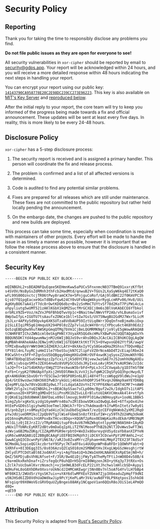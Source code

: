 # Security Policy

## Reporting

Thank you for taking the time to responsibly disclose any problems you find.

**Do not file public issues as they are open for everyone to see!**

All security vulnerabilities in `xor-cipher` should be reported by email
to [security@gdps.app][Security Email].
Your report will be acknowledged within 24 hours, and you will receive a more
detailed response within 48 hours indicating the next steps in handling your report.

You can encrypt your report using our public key:
[`14143790CA958778E20C2E98DC239CC273E96223`][Security Key].
This key is also available on [MIT's Key Server][MIT Key Server]
and [reproduced below](#security-key).

After the initial reply to your report, the core team will try to keep you
informed of the progress being made towards a fix and official announcement.
These updates will be sent at least every five days. In reality, this is
more likely to be every 24-48 hours.

## Disclosure Policy

`xor-cipher` has a 5-step disclosure process:

1. The security report is received and is assigned a primary handler.
   This person will coordinate the fix and release process.

2. The problem is confirmed and a list of all affected versions is determined.

3. Code is audited to find any potential similar problems.

4. Fixes are prepared for all releases which are still under maintenance.
   These fixes are not committed to the public repository but rather
   held locally pending the announcement.

5. On the embargo date, the changes are pushed to the public repository
   and new builds are deployed.

This process can take some time, especially when coordination is required
with maintainers of other projects. Every effort will be made to handle
the issue in as timely a manner as possible, however it is important that
we follow the release process above to ensure that the disclosure is handled
in a consistent manner.

## Security Key

```text
-----BEGIN PGP PUBLIC KEY BLOCK-----

mQINBGhL2+sBEADNFQuEqee5KEHmnKww5aPUCv5FnxnmcN037TBmQ91xxrzKffbt
s4SVOV/NsByGsZdRMnh3thFcb2HadMtd/qnwuB2V+TGUs2LXaSyW6kq4E72tKaQ0
wFL99S00OznctcjTR06tPwy8ramCK7m+5PnjguCoRof/GAj9ldBKC22f0KmVPC3h
Gjs07fQ1pgEacxe9GxTdBBvFqw624CY0vUFxNagW4kyorRygLcmRPv06/Hv8/UUi
AgKHyBO67aA41zT7dc8rOwtKDQ6dbz+Bv2zSnMmCTUYtvSf78d2KoT7PiPWi4cLo
ohpyliutg5wUMT521zAKlKGbX1kQMZSucfMrGCXECj0m6s3BlVoKAbECE6YTbkol
orbRLV9Zb+Voz/mZVxJP6FBhbQTwvVp1c+BNaitmwlNWvVfP2Ab/vhLBumaSvivf
8WpSwIfpL+IGUTU7tsAaufxZONCe1bll+SIw7GsS/UV75NwgBU2GdMJ7Wxr5LicM
jbJLxr4APXySd9Opvkp6XKSUTza8VdbAUP59IztUiq8Wrr3DqQnfneBjmaNsiOxp
p1SLLEIqiPR5g61HmquUX294P0l0zZZp7vluLDcW4Y0rrLCYPbcu6ct4K8h9Edz2
Qo5zqEBDgbw9huTAWSKpGmqQTMg7bVm1CjBeLQGMRMKNgf/jo9lyE5gWowARAQAB
tCNHRFBTIChzZWN1cml0eSkgPHNlY3VyaXR5QGdkcHMuYXBwPokCUQQTAQgAOxYh
BBQUN5DKlYd44gwumNwjnMJz6WIjBQJoS9vrAhsDBQsJCAcCAiICBhUKCQgLAgQW
AgMBAh4HAheAAAoJENwjnMJz6WIjGTEQAKtktKtT7C5+OYwpvoGD82YtfSK/awpV
tFMIxBxw8pVrWWtOHK1dZHERJcLAtV+8kXAxIyYCyS8GeaQHaZRShss7TDQvHBpZ
tPY81l4nLfuyRCjuHmI1le7YboSSujkN7C2lipFsVZ0rNceAbDdT2cEiaplRbe24
R9CwSht+x5FF+FZqnSsU5bQBgqyO4mgHXGvDHKrOVF4xwdKjqSyoxZ2UmuWXhYBG
lNR4TBXbqCQ5uGtWeXqzzZpfcxi/CjkSdOYCFBjvewJwzGAE7nJ52omhhUNgAXEu
loMCsjvbsqvSMTeJZEXG4nwOz8VUPp5CG5dsJRyIxoLoAvjR5K7VxAUR5WvJzIdc
laJQ+ft+1a7S4bKRdyrEWgZTIFeskwuW3brbFd+PpLvJcC2CVwqab/g1D3TmSf8W
FxFb+CrypK2f0NdApXfpXsj2HVEOlRWe3LVvVJj3ufqWK2CDqSFpGQ3hpcHwydLT
gK+AH6UkWcSbvUOrYrfESCGwJr90SP8RSn6LBli48Y4fTccsW6gqV9ldWuJ+e1pU
dp4/GtE9wsUwchBH360IPwB3rykGUij46kbxhhQ0PJS4fKvqnJ6Nmp9amYEYD6Bq
qIepMFLGpJw78VxQGUBIp9wL7ficLdqaSAIUvYnI7CYPF6XNotaDRT4CMF7+nAW0
SRWt2VlgJxiYuQINBGhL2+sBEAC6pSSao7sCLp00m/Bguf2w2k/IdgkO7s1itAPS
+pWnuso2D+XP5RtgOMDxDtSiiPnsMX1bZSvLLErBlutoU2AKVCHmxAk4l4+vtfph
DjQKoE1g28dU8WmKlBAFDaLv09ollmovgL9nRFPlO1AwiN0HoygXu+1ooNL1BBk5
5imgZybrxgKe5Lyzdg16ymmMrn40a7vZRlEbowVDKsaI0wQgL4eE+6TfxpOx4ihe
HtEePvGD0sSlgiyhwHU3oeTmelJQWik7rfOrs7hAdmaoBrk1YwM5nItetz7w0y01
8S/pnbZgti+s0MayXIqYad4izCkCUuDbdSq3AekT/ezQzCEFVqNkWobZyXMIJRqO
pYwJdUjueDRM1kcC2pQb9VTgJlWieFGbmESn8zfXtEufIW+cy59ThZU2mMq3dkmK
pQ16noqMuRGUsJnGRPoxBxTHcvc8Dqx+XQGNf2pRox0EbWpKazRsdEkArUM03NgM
hklGLjz0jIEJrzZJ/zTRpR4AQitupF0s4uV67HNZWkgtntlpyHWjN0A5H4+IAyKD
yNUx1TfbNRcEyKRT2dBtv0mDaEqIpXLiTZfNlMeooPThB2b2NlTJDvWws5wFT3Wi
4zWvja6B2MaZUKg/CIZApMhPGR9erpbtO+WxDJx8OareyqVdSydzaYb8anXIPYeN
yGR6cwARAQABiQI2BBgBCAAgFiEEFBQ3kMqVh3jiDC6Y3COcwnPpYiMFAmhL2+sC
GwwACgkQ3COcwnPpYiN67A//aRJ3o8ZvaMYrcZFpham+H4LMHpF2TEX23F7AdSuY
NCMmdAL5opieQGlkczbrteY9SPyc7KTadF6vi4UUOgnWPnBaRFDr1QOWhPFabt+Q
SXRhFx+0I3DEgg3IS/8s036AzsQZCqSO10zm2SMBWDtHvJXxgLWpGSzWesghjrtW
ZHlydlPTCDdtaBl6EJodAhXl+yi+AgfUa4iQ+b2WaImXHLNAA9EXsRpESmjN0+h/
QmZ/56PDjuBsVhNLNfset+F/3SR/8w4EiDjjFWyTyATheMyTFtiJnWO0D4v58B/4
c9a+mOkxRehDnaf+iZrsfegQcP8uhQDrH5QrmI80WqzenJKO+ytKq3y73tRXx+Os
LZclk7sUcDaAlKvrzNsmchj+xjSm9WLB3dFcELP22iXtJhchwslmHlcbSD+Aypy1
NdHuFmL8oG8XhDRe9XxsroUkNcdJIHMCmKEwgrj5Nn0Bv7nl5oAfG4YvlLH7bBp4
WF08KI3/2WUd5rzYgsSK7uix+uYAY6dlwMPXEoYZUkW7Zjp3X6eaduZpHqff9dNI
u5NJHSd6IZD8VdhUaDWdkwJip9PcYjKePLaMr3V4/auNdFY0LP9Xqtpos15shkO8
NFsgiqr09X0WoVEcGRVOquUZyBnges88AKy1NCqpoV1an6QQsR8oJOiS1eL4PmQO
d8Q=
=qE59
-----END PGP PUBLIC KEY BLOCK-----
```

## Attribution

This Security Policy is adapted from [Rust's Security Policy][Rust Security Policy].

[Security Email]: mailto:security@gdps.app
[Security Key]: https://gdps.app/static/keys/security.key
[MIT Key Server]: https://pgp.mit.edu/pks/lookup?op=index&search=0x14143790CA958778E20C2E98DC239CC273E96223
[Rust Security Policy]: https://rust-lang.org/policies/security
